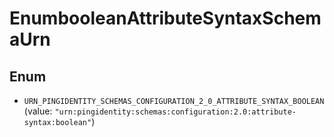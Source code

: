 

# EnumbooleanAttributeSyntaxSchemaUrn

## Enum


* `URN_PINGIDENTITY_SCHEMAS_CONFIGURATION_2_0_ATTRIBUTE_SYNTAX_BOOLEAN` (value: `"urn:pingidentity:schemas:configuration:2.0:attribute-syntax:boolean"`)



